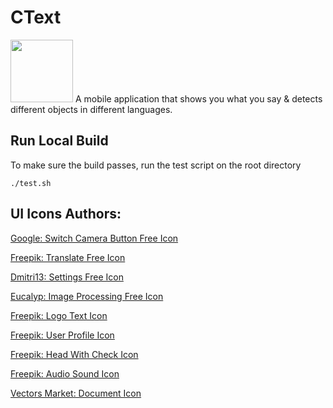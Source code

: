 # CText
<img width="100" src="https://user-images.githubusercontent.com/37888675/80987542-321b1000-8e00-11ea-8d28-9c410e4b01df.png">
A mobile application that shows you what you say & detects different objects in different languages.

## Run Local Build
To make sure the build passes, run the test script on the root directory

```
./test.sh
``` 

## UI Icons Authors:
<a href="https://www.flaticon.com/authors/google">Google: Switch Camera Button Free Icon</a>

<a href="https://www.flaticon.com/authors/freepik">Freepik: Translate Free Icon</a>

<a href="https://www.flaticon.com/authors/dmitri13">Dmitri13: Settings Free Icon</a>

<a href="https://www.flaticon.com/authors/eucalyp">Eucalyp: Image Processing Free Icon

<a href="https://www.freepik.com/flaticon">Freepik: Logo Text Icon</a>

<a href="https://www.freepik.com/flaticon">Freepik: User Profile Icon</a>

<a href="https://www.freepik.com/flaticon">Freepik: Head With Check Icon</a>

<a href="https://www.freepik.com/flaticon">Freepik: Audio Sound Icon</a>

<a href="https://www.flaticon.com/authors/vectors-market">Vectors Market: Document Icon</a>
